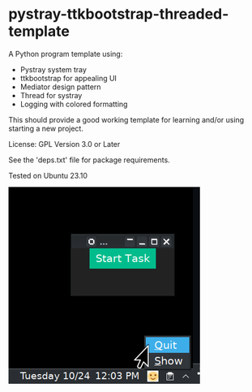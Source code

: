 # pystray-ttkbootstrap-threaded-template

A Python program template using: 

- Pystray system tray
- ttkbootstrap for appealing UI
- Mediator design pattern
- Thread for systray
- Logging with colored formatting

This should provide a good working template for
learning and/or using starting a new project.

License: GPL Version 3.0 or Later

See the 'deps.txt' file for package requirements.

Tested on Ubuntu 23.10

![screen_shot.png](screen_shot.png)